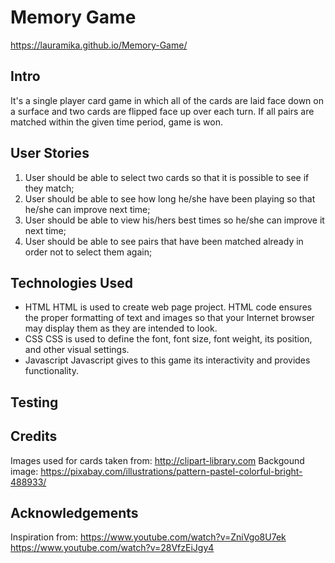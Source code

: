 # Memory Game
https://lauramika.github.io/Memory-Game/
## Intro
It's a single player card game in which all of the cards are 
laid face down on a surface and two cards are flipped face up over 
each turn. If all pairs are matched within the given time 
period, game is won.
## User Stories
1. User should be able to select two cards so that it is possible to see if they match;
2. User should be able to see how long he/she have been playing so that he/she can improve next time;
3. User should be able to view his/hers best times so he/she can improve it next time;
4. User should be able to see pairs that have been matched already in order not to select them again;
## Technologies Used
* HTML
HTML is used to create web page project.  HTML code ensures the proper formatting of text
and images so that your Internet browser may display them as they are intended to look.
* CSS
CSS is used to define the font, font size, font weight, its position, 
and other visual settings.
* Javascript
Javascript gives to this game its interactivity and provides functionality.
## Testing

## Credits
Images used for cards taken from: http://clipart-library.com
Backgound image: https://pixabay.com/illustrations/pattern-pastel-colorful-bright-488933/
## Acknowledgements
Inspiration from:
https://www.youtube.com/watch?v=ZniVgo8U7ek
https://www.youtube.com/watch?v=28VfzEiJgy4